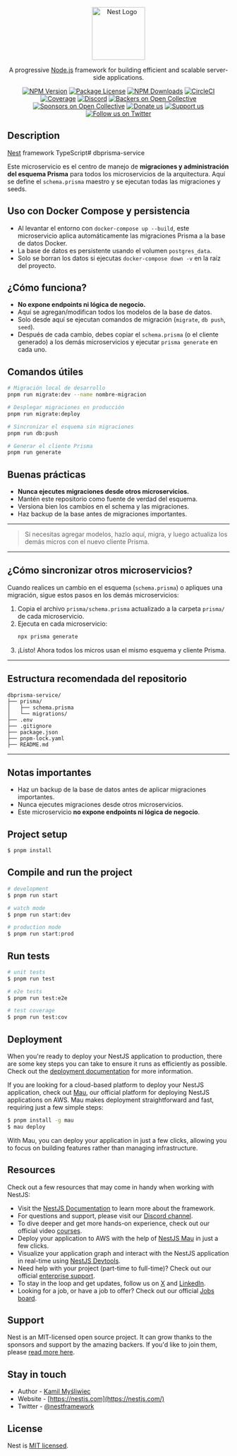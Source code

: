 <p align="center">
  <a href="http://nestjs.com/" target="blank"><img src="https://nestjs.com/img/logo-small.svg" width="120" alt="Nest Logo" /></a>
</p>

[circleci-image]: https://img.shields.io/circleci/build/github/nestjs/nest/master?token=abc123def456
[circleci-url]: https://circleci.com/gh/nestjs/nest

  <p align="center">A progressive <a href="http://nodejs.org" target="_blank">Node.js</a> framework for building efficient and scalable server-side applications.</p>
    <p align="center">
<a href="https://www.npmjs.com/~nestjscore" target="_blank"><img src="https://img.shields.io/npm/v/@nestjs/core.svg" alt="NPM Version" /></a>
<a href="https://www.npmjs.com/~nestjscore" target="_blank"><img src="https://img.shields.io/npm/l/@nestjs/core.svg" alt="Package License" /></a>
<a href="https://www.npmjs.com/~nestjscore" target="_blank"><img src="https://img.shields.io/npm/dm/@nestjs/common.svg" alt="NPM Downloads" /></a>
<a href="https://circleci.com/gh/nestjs/nest" target="_blank"><img src="https://img.shields.io/circleci/build/github/nestjs/nest/master" alt="CircleCI" /></a>
<a href="https://coveralls.io/github/nestjs/nest?branch=master" target="_blank"><img src="https://coveralls.io/repos/github/nestjs/nest/badge.svg?branch=master#9" alt="Coverage" /></a>
<a href="https://discord.gg/G7Qnnhy" target="_blank"><img src="https://img.shields.io/badge/discord-online-brightgreen.svg" alt="Discord"/></a>
<a href="https://opencollective.com/nest#backer" target="_blank"><img src="https://opencollective.com/nest/backers/badge.svg" alt="Backers on Open Collective" /></a>
<a href="https://opencollective.com/nest#sponsor" target="_blank"><img src="https://opencollective.com/nest/sponsors/badge.svg" alt="Sponsors on Open Collective" /></a>
  <a href="https://paypal.me/kamilmysliwiec" target="_blank"><img src="https://img.shields.io/badge/Donate-PayPal-ff3f59.svg" alt="Donate us"/></a>
    <a href="https://opencollective.com/nest#sponsor"  target="_blank"><img src="https://img.shields.io/badge/Support%20us-Open%20Collective-41B883.svg" alt="Support us"></a>
  <a href="https://twitter.com/nestframework" target="_blank"><img src="https://img.shields.io/twitter/follow/nestframework.svg?style=social&label=Follow" alt="Follow us on Twitter"></a>
</p>
  <!--[![Backers on Open Collective](https://opencollective.com/nest/backers/badge.svg)](https://opencollective.com/nest#backer)
  [![Sponsors on Open Collective](https://opencollective.com/nest/sponsors/badge.svg)](https://opencollective.com/nest#sponsor)-->

## Description

[Nest](https://github.com/nestjs/nest) framework TypeScript# dbprisma-service

Este microservicio es el centro de manejo de **migraciones y administración del esquema Prisma** para todos los microservicios de la arquitectura. Aquí se define el `schema.prisma` maestro y se ejecutan todas las migraciones y seeds.

## Uso con Docker Compose y persistencia

- Al levantar el entorno con `docker-compose up --build`, este microservicio aplica automáticamente las migraciones Prisma a la base de datos Docker.
- La base de datos es persistente usando el volumen `postgres_data`.
- Solo se borran los datos si ejecutas `docker-compose down -v` en la raíz del proyecto.

## ¿Cómo funciona?
- **No expone endpoints ni lógica de negocio.**
- Aquí se agregan/modifican todos los modelos de la base de datos.
- Solo desde aquí se ejecutan comandos de migración (`migrate`, `db push`, `seed`).
- Después de cada cambio, debes copiar el `schema.prisma` (o el cliente generado) a los demás microservicios y ejecutar `prisma generate` en cada uno.

## Comandos útiles

```bash
# Migración local de desarrollo
pnpm run migrate:dev --name nombre-migracion

# Desplegar migraciones en producción
pnpm run migrate:deploy

# Sincronizar el esquema sin migraciones
pnpm run db:push

# Generar el cliente Prisma
pnpm run generate
```

## Buenas prácticas
- **Nunca ejecutes migraciones desde otros microservicios.**
- Mantén este repositorio como fuente de verdad del esquema.
- Versiona bien los cambios en el schema y las migraciones.
- Haz backup de la base antes de migraciones importantes.

---

> Si necesitas agregar modelos, hazlo aquí, migra, y luego actualiza los demás micros con el nuevo cliente Prisma.

---

## ¿Cómo sincronizar otros microservicios?

Cuando realices un cambio en el esquema (`schema.prisma`) o apliques una migración, sigue estos pasos en los demás microservicios:

1. Copia el archivo `prisma/schema.prisma` actualizado a la carpeta `prisma/` de cada microservicio.
2. Ejecuta en cada microservicio:
   ```bash
   npx prisma generate
   ```
3. ¡Listo! Ahora todos los micros usan el mismo esquema y cliente Prisma.

---

## Estructura recomendada del repositorio

```
dbprisma-service/
├── prisma/
│   ├── schema.prisma
│   └── migrations/
├── .env
├── .gitignore
├── package.json
├── pnpm-lock.yaml
├── README.md
```

---

## Notas importantes

- Haz un backup de la base de datos antes de aplicar migraciones importantes.
- Nunca ejecutes migraciones desde otros microservicios.
- Este microservicio **no expone endpoints ni lógica de negocio**.

## Project setup

```bash
$ pnpm install
```

## Compile and run the project

```bash
# development
$ pnpm run start

# watch mode
$ pnpm run start:dev

# production mode
$ pnpm run start:prod
```

## Run tests

```bash
# unit tests
$ pnpm run test

# e2e tests
$ pnpm run test:e2e

# test coverage
$ pnpm run test:cov
```

## Deployment

When you're ready to deploy your NestJS application to production, there are some key steps you can take to ensure it runs as efficiently as possible. Check out the [deployment documentation](https://docs.nestjs.com/deployment) for more information.

If you are looking for a cloud-based platform to deploy your NestJS application, check out [Mau](https://mau.nestjs.com), our official platform for deploying NestJS applications on AWS. Mau makes deployment straightforward and fast, requiring just a few simple steps:

```bash
$ pnpm install -g mau
$ mau deploy
```

With Mau, you can deploy your application in just a few clicks, allowing you to focus on building features rather than managing infrastructure.

## Resources

Check out a few resources that may come in handy when working with NestJS:

- Visit the [NestJS Documentation](https://docs.nestjs.com) to learn more about the framework.
- For questions and support, please visit our [Discord channel](https://discord.gg/G7Qnnhy).
- To dive deeper and get more hands-on experience, check out our official video [courses](https://courses.nestjs.com/).
- Deploy your application to AWS with the help of [NestJS Mau](https://mau.nestjs.com) in just a few clicks.
- Visualize your application graph and interact with the NestJS application in real-time using [NestJS Devtools](https://devtools.nestjs.com).
- Need help with your project (part-time to full-time)? Check out our official [enterprise support](https://enterprise.nestjs.com).
- To stay in the loop and get updates, follow us on [X](https://x.com/nestframework) and [LinkedIn](https://linkedin.com/company/nestjs).
- Looking for a job, or have a job to offer? Check out our official [Jobs board](https://jobs.nestjs.com).

## Support

Nest is an MIT-licensed open source project. It can grow thanks to the sponsors and support by the amazing backers. If you'd like to join them, please [read more here](https://docs.nestjs.com/support).

## Stay in touch

- Author - [Kamil Myśliwiec](https://twitter.com/kammysliwiec)
- Website - [https://nestjs.com](https://nestjs.com/)
- Twitter - [@nestframework](https://twitter.com/nestframework)

## License

Nest is [MIT licensed](https://github.com/nestjs/nest/blob/master/LICENSE).
